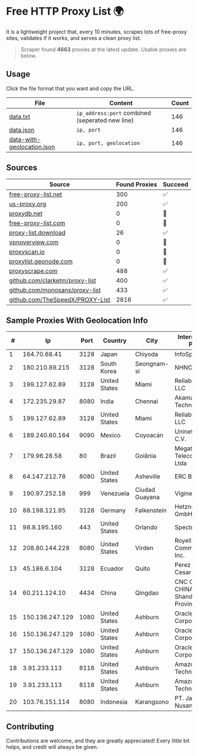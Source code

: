 
# Free HTTP Proxy List 🌍

It is a lightweight project that, every 10 minutes, scrapes lots of free-proxy sites, validates if it works, and serves a clean proxy list.


> Scraper found **4663** proxies at the latest update. Usable proxies are below.

## Usage

Click the file format that you want and copy the URL.


|File|Content|Count|
|----|-------|-----|
|[data.txt](https://raw.githubusercontent.com/themiralay/Proxy-List-World/master/data.txt)|`ip_address:port` combined (seperated new line)|146|
|[data.json](https://raw.githubusercontent.com/themiralay/Proxy-List-World/master/data.json)|`ip, port`|146|
|[data-with-geolocation.json](https://raw.githubusercontent.com/themiralay/Proxy-List-World/master/data-with-geolocation.json)|`ip, port, geolocation`|146|

## Sources

|Source|Found Proxies|Succeed|
|------|-------------|-------|
|[free-proxy-list.net](https://free-proxy-list.net)|300|✅|
|[us-proxy.org](https://www.us-proxy.org)|200|✅|
|[proxydb.net](http://proxydb.net)|0|🚫|
|[free-proxy-list.com](https://free-proxy-list.com/?page=&port=&type%5B%5D=http&type%5B%5D=https&up_time=0&search=Search)|0|🚫|
|[proxy-list.download](https://www.proxy-list.download/HTTP)|26|✅|
|[vpnoverview.com](https://vpnoverview.com/privacy/anonymous-browsing/free-proxy-servers)|0|🚫|
|[proxyscan.io](https://www.proxyscan.io)|0|🚫|
|[proxylist.geonode.com](https://proxylist.geonode.com/api/proxy-list?limit=300&page=1&sort_by=lastChecked&sort_type=desc&protocols=http,https)|0|🚫|
|[proxyscrape.com](https://api.proxyscrape.com/v2/?request=displayproxies&protocol=http&timeout=10000&country=all&ssl=all&anonymity=all)|488|✅|
|[github.com/clarketm/proxy-list](https://raw.githubusercontent.com/clarketm/proxy-list/master/proxy-list-raw.txt)|400|✅|
|[github.com/monosans/proxy-list](https://raw.githubusercontent.com/monosans/proxy-list/main/proxies/http.txt)|433|✅|
|[github.com/TheSpeedX/PROXY-List](https://raw.githubusercontent.com/TheSpeedX/PROXY-List/master/http.txt)|2816|✅|


## Sample Proxies With Geolocation Info

|#|Ip|Port|Country|City|Internet Service Provider|
|-|--|----|-------|----|-------------------------|
|1|164.70.68.41|3128|Japan|Chiyoda|InfoSphere|
|2|180.210.89.215|3128|South Korea|Seongnam-si|NHNCLOUD|
|3|199.127.62.89|3128|United States|Miami|ReliableSite.Net LLC|
|4|172.235.29.87|8080|India|Chennai|Akamai Technologies, Inc.|
|5|199.127.62.89|3128|United States|Miami|ReliableSite.Net LLC|
|6|189.240.60.164|9090|Mexico|Coyoacán|Uninet S.A. de C.V.|
|7|179.96.28.58|80|Brazil|Goiânia|Megatelecom Telecomunicacoes Ltda|
|8|64.147.212.78|8080|United States|Asheville|ERC Broadband|
|9|190.97.252.18|999|Venezuela|Ciudad Guayana|Viginet C.A|
|10|88.198.121.95|3128|Germany|Falkenstein|Hetzner Online GmbH|
|11|98.8.195.160|443|United States|Orlando|Spectrum|
|12|208.80.144.228|8080|United States|Virden|Royell Communications, Inc.|
|13|45.186.6.104|3128|Ecuador|Quito|Perez Tito Julio Cesar|
|14|60.211.124.10|4434|China|Qingdao|CNC Group CHINA169 Shandong Province Network|
|15|150.136.247.129|1080|United States|Ashburn|Oracle Corporation|
|16|150.136.247.129|1080|United States|Ashburn|Oracle Corporation|
|17|150.136.247.129|1080|United States|Ashburn|Oracle Corporation|
|18|3.91.233.113|8118|United States|Ashburn|Amazon Technologies Inc.|
|19|3.91.233.113|8118|United States|Ashburn|Amazon Technologies Inc.|
|20|103.76.151.114|8080|Indonesia|Karangsono|PT. Java Digital Nusantara|



## Contributing

Contributions are welcome, and they are greatly appreciated! Every
little bit helps, and credit will always be given.


